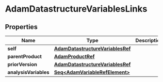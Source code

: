 

# AdamDatastructureVariablesLinks


## Properties

Name | Type | Description | Notes
------------ | ------------- | ------------- | -------------
**self** | [**AdamDatastructureVariablesRef**](AdamDatastructureVariablesRef.md) |  |  [optional]
**parentProduct** | [**AdamProductRef**](AdamProductRef.md) |  |  [optional]
**priorVersion** | [**AdamDatastructureVariablesRef**](AdamDatastructureVariablesRef.md) |  |  [optional]
**analysisVariables** | [**Seq&lt;AdamVariableRefElement&gt;**](AdamVariableRefElement.md) |  |  [optional]



